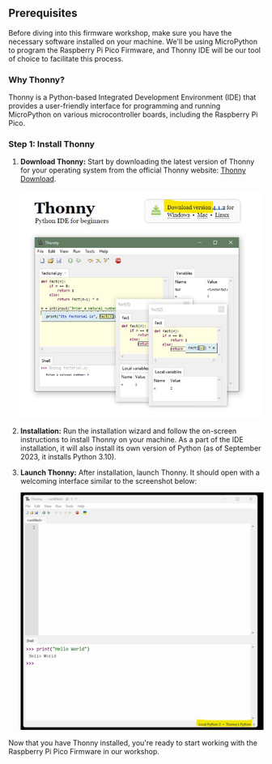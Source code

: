 ## Prerequisites

Before diving into this firmware workshop, make sure you have the necessary software installed on your machine. We'll be using MicroPython to program the Raspberry Pi Pico Firmware, and Thonny IDE will be our tool of choice to facilitate this process.

### Why Thonny?

Thonny is a Python-based Integrated Development Environment (IDE) that provides a user-friendly interface for programming and running MicroPython on various microcontroller boards, including the Raspberry Pi Pico.

### Step 1: Install Thonny

1. **Download Thonny:** Start by downloading the latest version of Thonny for your operating system from the official Thonny website: [Thonny Download](https://thonny.org/).

   ![Thonny Download](https://github.com/GHCFW/LevelUpLab2023/blob/main/images/Thonny_Download.jpg)

2. **Installation:** Run the installation wizard and follow the on-screen instructions to install Thonny on your machine. As a part of the IDE installation, it will also install its own version of Python (as of September 2023, it installs Python 3.10).

3. **Launch Thonny:** After installation, launch Thonny. It should open with a welcoming interface similar to the screenshot below:

   ![Thonny Home](https://github.com/GHCFW/LevelUpLab2023/blob/main/images/Thonny_Home.jpg)

Now that you have Thonny installed, you're ready to start working with the Raspberry Pi Pico Firmware in our workshop.

